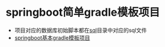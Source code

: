 # springboot简单gradle模板项目

- 项目对应的数据库初始脚本都在[sql](/sql/)目录中对应的sql文件
- [springboot基本gradle模板项目](/springboot_gradle_basic/README.md)
